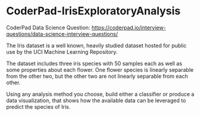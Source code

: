 # CoderPad-IrisExploratoryAnalysis
CoderPad Data Science Question: https://coderpad.io/interview-questions/data-science-interview-questions/

The Iris dataset is a well known, heavily studied dataset hosted for public use by the UCI Machine Learning Repository.

The dataset includes three iris species with 50 samples each as well as some properties about each flower. One flower species is linearly separable from the other two, but the other two are not linearly separable from each other.

Using any analysis method you choose, build either a classifier or produce a data visualization, that shows how the available data can be leveraged to predict the species of Iris.
